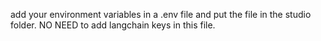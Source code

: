 add your environment variables in a .env file and put the file in the studio folder.
NO NEED to add langchain keys in this file.
